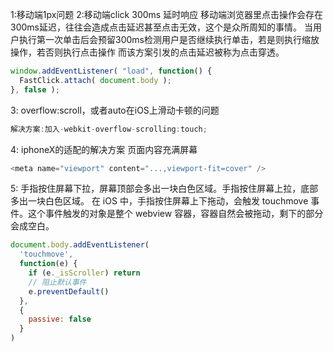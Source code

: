 1:移动端1px问题
2:移动端click 300ms 延时响应
移动端浏览器里点击操作会存在300ms延迟，往往会造成点击延迟甚至点击无效，这个是众所周知的事情。
当用户执行第一次单击后会预留300ms检测用户是否继续执行单击，若是则执行缩放操作，若否则执行点击操作
而该方案引发的点击延迟被称为点击穿透。
```js
window.addEventListener( "load", function() {
  FastClick.attach( document.body );
}, false );
```
3: overflow:scroll，或者auto在iOS上滑动卡顿的问题
```js
解决方案:加入-webkit-overflow-scrolling:touch;
```
4: iphoneX的适配的解决方案  页面内容充满屏幕
```js
<meta name="viewport" content="...,viewport-fit=cover" />
```
5: 
手指按住屏幕下拉，屏幕顶部会多出一块白色区域。手指按住屏幕上拉，底部多出一块白色区域。
在 iOS 中，手指按住屏幕上下拖动，会触发 touchmove 事件。这个事件触发的对象是整个 webview 容器，容器自然会被拖动，剩下的部分会成空白。

```js
document.body.addEventListener(
  'touchmove',
  function(e) {
    if (e._isScroller) return
    // 阻止默认事件
    e.preventDefault()
  },
  {
    passive: false
  }
)
```
